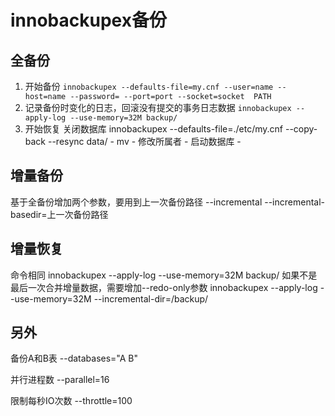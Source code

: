 # innobackupex备份
## 全备份

1. 开始备份
`innobackupex --defaults-file=my.cnf --user=name --host=name --password= --port=port --socket=socket  PATH`
2. 记录备份时变化的日志，回滚没有提交的事务日志数据
`innobackupex --apply-log --use-memory=32M backup/`
3. 开始恢复
关闭数据库
innobackupex --defaults-file=./etc/my.cnf --copy-back --resync data/ - 
mv -
修改所属者 -
启动数据库 -


## 增量备份
基于全备份增加两个参数，要用到上一次备份路径
--incremental
--incremental-basedir=上一次备份路径
## 增量恢复
命令相同
innobackupex --apply-log --use-memory=32M backup/
如果不是最后一次合并增量数据，需要增加--redo-only参数
innobackupex --apply-log --use-memory=32M --incremental-dir=/backup/

## 另外
 备份A和B表
--databases="A B"

 并行进程数
--parallel=16

 限制每秒IO次数
--throttle=100